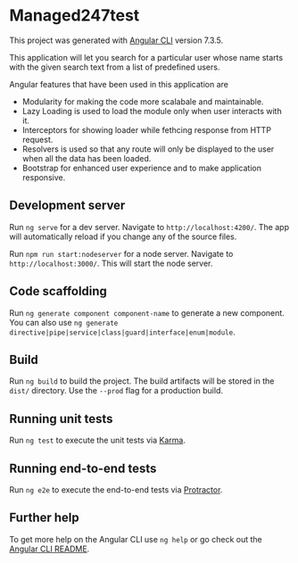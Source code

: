# Managed247test

This project was generated with [Angular CLI](https://github.com/angular/angular-cli) version 7.3.5.

This application will let you search for a particular user whose name starts with the given search text from a list of predefined users.

Angular features that have been used in this application are
- Modularity for making the code more scalabale and maintainable.
- Lazy Loading is used to load the module only when user interacts with it.
- Interceptors for showing loader while fethcing response from HTTP request.
- Resolvers is used so that any route will only be displayed to the user when all the data has    been loaded.
- Bootstrap for enhanced user experience and to make application responsive.

## Development server

Run `ng serve` for a dev server. Navigate to `http://localhost:4200/`. The app will automatically reload if you change any of the source files.

Run `npm run start:nodeserver` for a node server. Navigate to `http://localhost:3000/`. This will start the node server.

## Code scaffolding

Run `ng generate component component-name` to generate a new component. You can also use `ng generate directive|pipe|service|class|guard|interface|enum|module`.

## Build

Run `ng build` to build the project. The build artifacts will be stored in the `dist/` directory. Use the `--prod` flag for a production build.

## Running unit tests

Run `ng test` to execute the unit tests via [Karma](https://karma-runner.github.io).

## Running end-to-end tests

Run `ng e2e` to execute the end-to-end tests via [Protractor](http://www.protractortest.org/).

## Further help

To get more help on the Angular CLI use `ng help` or go check out the [Angular CLI README](https://github.com/angular/angular-cli/blob/master/README.md).
